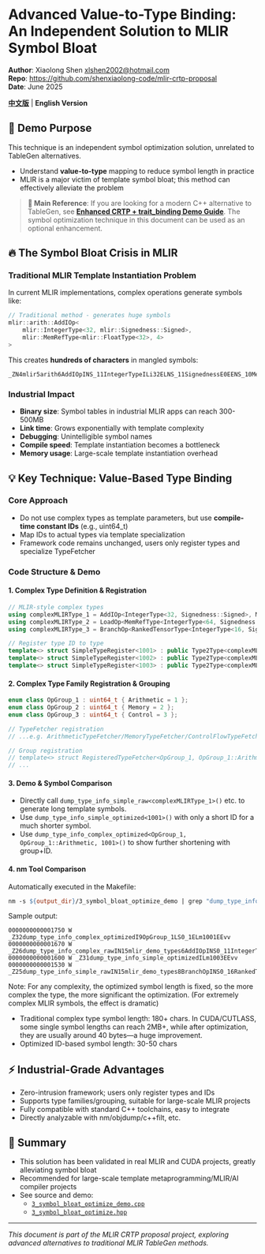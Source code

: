 # Advanced Value-to-Type Binding: An Independent Solution to MLIR Symbol Bloat

**Author**: Xiaolong Shen <xlshen2002@hotmail.com>  
**Repo**: https://github.com/shenxiaolong-code/mlir-crtp-proposal  
**Date**: June 2025

[**中文版**](./3_symbol_bloat_optimize_cn.md) | **English Version**

## 🎯 Demo Purpose
This technique is an independent symbol optimization solution, unrelated to TableGen alternatives.
- Understand **value-to-type** mapping to reduce symbol length in practice
- MLIR is a major victim of template symbol bloat; this method can effectively alleviate the problem

> **🔗 Main Reference**: If you are looking for a modern C++ alternative to TableGen, see [**Enhanced CRTP + trait_binding Demo Guide**](./2_enhanced_crtp_trait_bind_demo.md). The symbol optimization technique in this document can be used as an optional enhancement.

## 🔥 The Symbol Bloat Crisis in MLIR

### Traditional MLIR Template Instantiation Problem

In current MLIR implementations, complex operations generate symbols like:
```cpp
// Traditional method - generates huge symbols
mlir::arith::AddIOp<
    mlir::IntegerType<32, mlir::Signedness::Signed>,
    mlir::MemRefType<mlir::FloatType<32>, 4>
>
```

This creates **hundreds of characters** in mangled symbols:
```
_ZN4mlir5arith6AddIOpINS_11IntegerTypeILi32ELNS_11SignednessE0EENS_10MemRefTypeINS_9FloatTypeILi32EEELi4EEEEEEvv
```

### Industrial Impact

- **Binary size**: Symbol tables in industrial MLIR apps can reach 300-500MB
- **Link time**: Grows exponentially with template complexity
- **Debugging**: Unintelligible symbol names
- **Compile speed**: Template instantiation becomes a bottleneck
- **Memory usage**: Large-scale template instantiation overhead

## 💡 Key Technique: Value-Based Type Binding

### Core Approach
- Do not use complex types as template parameters, but use **compile-time constant IDs** (e.g., uint64_t)
- Map IDs to actual types via template specialization
- Framework code remains unchanged, users only register types and specialize TypeFetcher

### Code Structure & Demo

#### 1. Complex Type Definition & Registration
```cpp
// MLIR-style complex types
using complexMLIRType_1 = AddIOp<IntegerType<32, Signedness::Signed>, MemRefType<FloatType<32>, 4>>;
using complexMLIRType_2 = LoadOp<MemRefType<IntegerType<64, Signedness::Unsigned>, 2>, RankedTensorType<FloatType<32>, 2>>;
using complexMLIRType_3 = BranchOp<RankedTensorType<IntegerType<16, Signedness::Signed>, 1>>;

// Register type ID to type
template<> struct SimpleTypeRegister<1001> : public Type2Type<complexMLIRType_1> {};
template<> struct SimpleTypeRegister<1002> : public Type2Type<complexMLIRType_2> {};
template<> struct SimpleTypeRegister<1003> : public Type2Type<complexMLIRType_3> {};
```

#### 2. Complex Type Family Registration & Grouping
```cpp
enum class OpGroup_1 : uint64_t { Arithmetic = 1 };
enum class OpGroup_2 : uint64_t { Memory = 2 };
enum class OpGroup_3 : uint64_t { Control = 3 };

// TypeFetcher registration
// ...e.g. ArithmeticTypeFetcher/MemoryTypeFetcher/ControlFlowTypeFetcher ...

// Group registration
// template<> struct RegisteredTypeFetcher<OpGroup_1, OpGroup_1::Arithmetic> : public TypeFetcherRegister<ArithmeticTypeFetcher>{};
// ...
```

#### 3. Demo & Symbol Comparison

- Directly call `dump_type_info_simple_raw<complexMLIRType_1>()` etc. to generate long template symbols.
- Use `dump_type_info_simple_optimized<1001>()` with only a short ID for a much shorter symbol.
- Use `dump_type_info_complex_optimized<OpGroup_1, OpGroup_1::Arithmetic, 1001>()` to show further shortening with group+ID.

#### 4. nm Tool Comparison

Automatically executed in the Makefile:
```makefile
nm -s ${output_dir}/3_symbol_bloat_optimize_demo | grep "dump_type_info_" | sort -t'_' -k3
```
Sample output:
```
0000000000001750 W _Z32dump_type_info_complex_optimizedI9OpGroup_1LS0_1ELm1001EEvv
0000000000001670 W _Z26dump_type_info_complex_rawIN15mlir_demo_types6AddIOpINS0_11IntegerTypeILi32ELNS0_10SignednessE0EEENS0_10MemRefTypeINS0_9FloatTypeILi32EEELi4EEEEEEvv
0000000000001600 W _Z31dump_type_info_simple_optimizedILm1003EEvv
0000000000001530 W _Z25dump_type_info_simple_rawIN15mlir_demo_types8BranchOpINS0_16RankedTensorTypeINS0_11IntegerTypeILi16ELNS0_10SignednessE0EEELi1EEEEEEvv
```
Note: For any complexity, the optimized symbol length is fixed, so the more complex the type, the more significant the optimization. (For extremely complex MLIR symbols, the effect is dramatic)

- Traditional complex type symbol length: 180+ chars. In CUDA/CUTLASS, some single symbol lengths can reach 2MB+, while after optimization, they are usually around 40 bytes—a huge improvement.
- Optimized ID-based symbol length: 30-50 chars

## ⚡ Industrial-Grade Advantages
- Zero-intrusion framework; users only register types and IDs
- Supports type families/grouping, suitable for large-scale MLIR projects
- Fully compatible with standard C++ toolchains, easy to integrate
- Directly analyzable with nm/objdump/c++filt, etc.

## 📝 Summary
- This solution has been validated in real MLIR and CUDA projects, greatly alleviating symbol bloat
- Recommended for large-scale template metaprogramming/MLIR/AI compiler projects
- See source and demo:
  - [`3_symbol_bloat_optimize_demo.cpp`](../demo/3_symbol_bloat_optimize_demo.cpp)
  - [`3_symbol_bloat_optimize.hpp`](../3_symbol_bloat_optimize.hpp)

---

*This document is part of the MLIR CRTP proposal project, exploring advanced alternatives to traditional MLIR TableGen methods.*